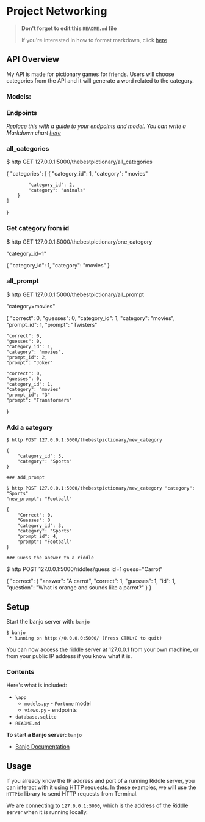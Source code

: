 # Project Networking


> **Don't forget to edit this `README.md` file**
>
> If you're interested in how to format markdown, click [here](https://www.markdownguide.org/basic-syntax/#images-1)

## API Overview
My API is made for pictionary games for friends. Users will choose categories from the API and it will generate a word related to the category. 

### Models:


### Endpoints

*Replace this with a guide to your endpoints and model. You can write a Markdown chart [here](https://www.tablesgenerator.com/markdown_tables)*


### all_categories

$ http GET 127.0.0.1:5000/thebestpictionary/all_categories

{
    "categories": [
        {
            "category_id": 1,
            "category": "movies"

            "category_id": 2,
            "category": "animals"
        }
    ]
}

### Get category from id

$ http GET 127.0.0.1:5000/thebestpictionary/one_category 

"category_id=1"

{
    "category_id": 1,
    "category": "movies"
}

### all_prompt

$ http GET 127.0.0.1:5000/thebestpictionary/all_prompt 

"category=movies"

{
    "correct": 0,
    "guesses": 0,
    "category_id": 1,
    "category": "movies",
    "prompt_id": 1,
    "prompt": "Twisters"

    "correct": 0,
    "guesses": 0,
    "category_id": 1,
    "category": "movies",
    "prompt_id": 2,
    "prompt": "Joker"

    "correct": 0,
    "guesses": 0,
    "category_id": 1,
    "category": "movies"
    "prompt_id": "3"
    "prompt": "Transformers"
}

### Add a category

```
$ http POST 127.0.0.1:5000/thebestpictionary/new_category 

{
    "category_id": 3,
    "category": "Sports"
}

### Add_prompt

$ http POST 127.0.0.1:5000/thebestpictionary/new_category "category": "Sports"
"new_prompt": "Football"

{
    "Correct": 0,
    "Guesses": 0
    "category_id": 3,
    "category": "Sports"
    "prompt_id": 4,
    "prompt": "Football"
}

### Guess the answer to a riddle

```
$ http POST 127.0.0.1:5000/riddles/guess id=1 guess="Carrot"

{
    "correct": {
        "answer": "A carrot",
        "correct": 1,
        "guesses": 1,
        "id": 1,
        "question": "What is orange and sounds like a parrot?"
    }
}

## Setup

Start the banjo server with: `banjo`

```
$ banjo
 * Running on http://0.0.0.0:5000/ (Press CTRL+C to quit)
```

You can now access the riddle server at 127.0.0.1 from your own machine, or from
your public IP address if you know what it is. 


### Contents

Here's what is included:
- `\app`
    - `models.py` - `Fortune` model
    - `views.py` - endpoints
- `database.sqlite`  
- `README.md` 

**To start a Banjo server:** `banjo` 
- [Banjo Documentation](https://the-isf-academy.github.io/banjo_docs/)

## Usage

If you already know the IP address and port of a running Riddle server, you can
interact with it using HTTP requests. In these examples, we will use the
`HTTPie` library to send HTTP requests from Terminal.

We are connecting to `127.0.0.1:5000`, which is the address of the Riddle server
when it is running locally.




